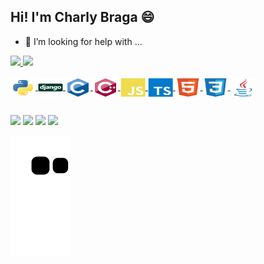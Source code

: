 

<!--
**charlyBraga/charlyBraga** is a ✨ _special_ ✨ repository because its `README.md` (this file) appears on your GitHub profile.

Here are some ideas to get you started:

- 🔭 I’m currently working on ...
- 🌱 I’m currently learning Python, DataScience, Django, BI, PowerBI, Deep Leraning, Machine Learning ...
- 👯 I’m looking to collaborate on ...
- 🤔 I’m looking for help with ...
- 💬 Ask me about ...
- 📫 How to reach me: ...
- 😄 Pronouns: ...
- ⚡ Fun fact: ...
-->



## Hi! I'm Charly Braga 😄
- 🤔 I’m looking for help with ...
 <div>
  <a href="https://github.com/charlybraga">
  <img height="180em" src="https://github-readme-stats.vercel.app/api?username=charlybraga&show_icons=true&theme=dracula&include_all_commits=true&count_private=true"/>
  <img height="180em" src="https://github-readme-stats.vercel.app/api/top-langs/?username=charlybraga&layout=compact&langs_count=7&theme=dracula"/>
</div>

 <div style="display: inline_block"><br>  
  <img align="center" alt="Charly-Python" height="30" width="40" src="https://raw.githubusercontent.com/devicons/devicon/master/icons/python/python-original.svg">
   <img align="center" alt="Charly-Python" height="30" width="40" src="https://raw.githubusercontent.com/devicons/devicon/master/icons/django/django-original.svg">
  <img align="center" alt="Charly-Python" height="30" width="40" src="https://raw.githubusercontent.com/devicons/devicon/master/icons/c/c-original.svg">
  <img align="center" alt="Charly-Python" height="30" width="40" src="https://raw.githubusercontent.com/devicons/devicon/master/icons/cplusplus/cplusplus-original.svg">
  <img align="center" alt="Charly-Js" height="30" width="40" src="https://raw.githubusercontent.com/devicons/devicon/master/icons/javascript/javascript-plain.svg">
  <img align="center" alt="Charly-Ts" height="30" width="40" src="https://raw.githubusercontent.com/devicons/devicon/master/icons/typescript/typescript-plain.svg">
  <img align="center" alt="Charly-HTML" height="30" width="40" src="https://raw.githubusercontent.com/devicons/devicon/master/icons/html5/html5-original.svg">
  <img align="center" alt="Charly-CSS" height="30" width="40" src="https://raw.githubusercontent.com/devicons/devicon/master/icons/css3/css3-original.svg">
  <img align="center" alt="Charly-CSS" height="30" width="40" src="https://raw.githubusercontent.com/devicons/devicon/master/icons/java/java-original.svg">
  <!--<img align="right" alt="Charly-yoda" src="https://cdn.discordapp.com/attachments/795358919417397249/825430589581688872/hi.gif">-->
</div>
 
   ##
 
<div> 
<a href="https://www.linkedin.com/in/charly-braga-ventura-b45224128/" target="_blank"><img src="https://img.shields.io/badge/-LinkedIn-%230077B5?style=for-the-badge&logo=linkedin&logoColor=white" target="_blank"></a> 
<a href="https://www.youtube.com/channel/UCbqeQ-cAJIOIcKNCE72VvuQ" target="_blank"><img src="https://img.shields.io/badge/YouTube-FF0000?style=for-the-badge&logo=youtube&logoColor=white" target="_blank"></a>
<a href = "mailto:charlybraga@gmail.com"><img src="https://img.shields.io/badge/-Gmail-%23333?style=for-the-badge&logo=gmail&logoColor=white" target="_blank"></a>
<a href=" https://www.facebook.com/Informinas.online" target="_blank"><img src="https://img.shields.io/badge/-Facebook-%230077B5?style=for-the-badge&logo=facebook&logoColor=white" target="_blank"></a> 
  <!--<a href="https://instagram.com/rafaballerini" target="_blank"><img src="https://img.shields.io/badge/-Instagram-%23E4405F?style=for-the-badge&logo=instagram&logoColor=white" target="_blank"></a>-->
 	<!--<a href="https://www.twitch.tv/rafaballerinii" target="_blank"><img src="https://img.shields.io/badge/Twitch-9146FF?style=for-the-badge&logo=twitch&logoColor=white" target="_blank"></a>-->
 <!--<a href="https://discord.gg/G9GPg5SA75" target="_blank"><img src="https://img.shields.io/badge/Discord-7289DA?style=for-the-badge&logo=discord&logoColor=white" target="_blank"></a> -->
  <!--<a href = "mailto:charlybraga@gmail.com"><img src="https://img.shields.io/badge/-Gmail-%23333?style=for-the-badge&logo=gmail&logoColor=white" target="_blank"></a>-->


 

 
  ![Snake animation](https://github.com/rafaballerini/rafaballerini/blob/output/github-contribution-grid-snake.svg)
 
</div>
